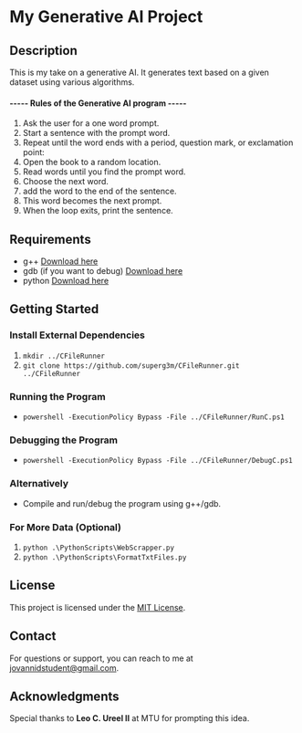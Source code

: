# My Generative AI Project

## Description

This is my take on a generative AI. It generates text based on a given dataset using various algorithms.

#### ----- Rules of the Generative AI program -----

1. Ask the user for a one word prompt.
2. Start a sentence with the prompt word.
3. Repeat until the word ends with a period, question mark, or exclamation point:
4. Open the book to a random location.
5. Read words until you find the prompt word.
6. Choose the next word.
7. add the word to the end of the sentence.
8. This word becomes the next prompt.
9. When the loop exits, print the sentence.

## Requirements

- g++ [Download here](https://code.visualstudio.com/docs/languages/cpp)
- gdb (if you want to debug) [Download here](https://code.visualstudio.com/docs/languages/cpp)
- python [Download here](https://www.python.org/downloads/)

## Getting Started

### Install External Dependencies

1. `mkdir ../CFileRunner`
2. `git clone https://github.com/superg3m/CFileRunner.git ../CFileRunner`

### Running the Program

- `powershell -ExecutionPolicy Bypass -File ../CFileRunner/RunC.ps1`

### Debugging the Program

- `powershell -ExecutionPolicy Bypass -File ../CFileRunner/DebugC.ps1`

### Alternatively

- Compile and run/debug the program using g++/gdb.

### For More Data (Optional)

1. `python .\PythonScripts\WebScrapper.py`
2. `python .\PythonScripts\FormatTxtFiles.py`

## License

This project is licensed under the [MIT License](LICENSE).

## Contact

For questions or support, you can reach to me at jovannidstudent@gmail.com.

## Acknowledgments

Special thanks to **Leo C. Ureel II** at MTU for prompting this idea.
